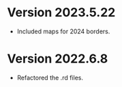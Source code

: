 # Version 2023.5.22

- Included maps for 2024 borders.

# Version 2022.6.8

- Refactored the .rd files.
